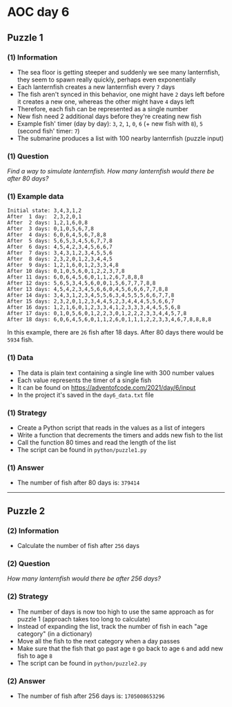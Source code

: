 # AOC day 6

## Puzzle 1

### (1) Information

- The sea floor is getting steeper and suddenly we see many lanternfish, they seem to spawn really quickly, perhaps even exponentially
- Each lanternfish creates a new lanternfish every `7` days
- The fish aren't synced in this behavior, one might have `2` days left before it creates a new one, whereas the other might have `4` days left
- Therefore, each fish can be represented as a single number
- New fish need 2 additional days before they're creating new fish
- Example fish' timer (day by day): `3`, `2`, `1`, `0`, `6` (+ new fish with `8`), `5` (second fish' timer: `7`)
- The submarine produces a list with 100 nearby lanternfish (puzzle input)

### (1) Question

_Find a way to simulate lanternfish. How many lanternfish would there be after 80 days?_

### (1) Example data

```text
Initial state: 3,4,3,1,2
After  1 day:  2,3,2,0,1
After  2 days: 1,2,1,6,0,8
After  3 days: 0,1,0,5,6,7,8
After  4 days: 6,0,6,4,5,6,7,8,8
After  5 days: 5,6,5,3,4,5,6,7,7,8
After  6 days: 4,5,4,2,3,4,5,6,6,7
After  7 days: 3,4,3,1,2,3,4,5,5,6
After  8 days: 2,3,2,0,1,2,3,4,4,5
After  9 days: 1,2,1,6,0,1,2,3,3,4,8
After 10 days: 0,1,0,5,6,0,1,2,2,3,7,8
After 11 days: 6,0,6,4,5,6,0,1,1,2,6,7,8,8,8
After 12 days: 5,6,5,3,4,5,6,0,0,1,5,6,7,7,7,8,8
After 13 days: 4,5,4,2,3,4,5,6,6,0,4,5,6,6,6,7,7,8,8
After 14 days: 3,4,3,1,2,3,4,5,5,6,3,4,5,5,5,6,6,7,7,8
After 15 days: 2,3,2,0,1,2,3,4,4,5,2,3,4,4,4,5,5,6,6,7
After 16 days: 1,2,1,6,0,1,2,3,3,4,1,2,3,3,3,4,4,5,5,6,8
After 17 days: 0,1,0,5,6,0,1,2,2,3,0,1,2,2,2,3,3,4,4,5,7,8
After 18 days: 6,0,6,4,5,6,0,1,1,2,6,0,1,1,1,2,2,3,3,4,6,7,8,8,8,8
```

In this example, there are `26` fish after 18 days. After 80 days there would be `5934` fish.

### (1) Data

- The data is plain text containing a single line with 300 number values
- Each value represents the timer of a single fish
- It can be found on <https://adventofcode.com/2021/day/6/input>
- In the project it's saved in the `day6_data.txt` file

### (1) Strategy

- Create a Python script that reads in the values as a list of integers
- Write a function that decrements the timers and adds new fish to the list
- Call the function 80 times and read the length of the list
- The script can be found in `python/puzzle1.py`

### (1) Answer

- The number of fish after 80 days is: `379414`

---

## Puzzle 2

### (2) Information

- Calculate the number of fish after `256` days

### (2) Question

_How many lanternfish would there be after 256 days?_

### (2) Strategy

- The number of days is now too high to use the same approach as for puzzle 1 (approach takes too long to calculate)
- Instead of expanding the list, track the number of fish in each "age category" (in a dictionary)
- Move all the fish to the next category when a day passes
- Make sure that the fish that go past age `0` go back to age `6` and add new fish to age `8`
- The script can be found in `python/puzzle2.py`

### (2) Answer

- The number of fish after 256 days is: `1705008653296`
